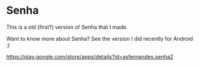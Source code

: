 # Senha

This is a old (first?) version of Senha that I made.

Want to know more about Senha? See the version I did recently for Android ;)

https://play.google.com/store/apps/details?id=asfernandes.senha2
